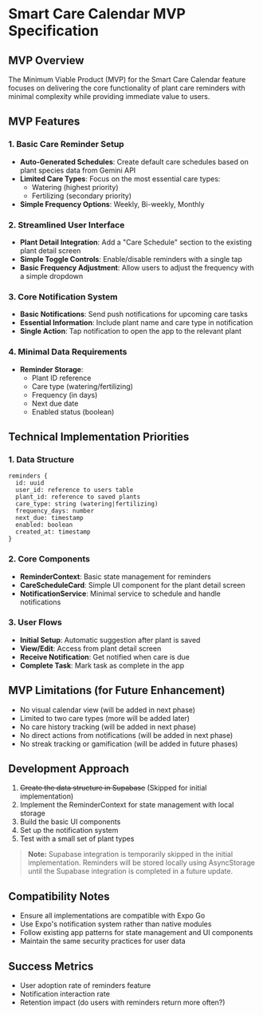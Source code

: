 # Smart Care Calendar MVP Specification

## MVP Overview

The Minimum Viable Product (MVP) for the Smart Care Calendar feature focuses on delivering the core functionality of plant care reminders with minimal complexity while providing immediate value to users.

## MVP Features

### 1. Basic Care Reminder Setup
- **Auto-Generated Schedules**: Create default care schedules based on plant species data from Gemini API
- **Limited Care Types**: Focus on the most essential care types:
  - Watering (highest priority)
  - Fertilizing (secondary priority)
- **Simple Frequency Options**: Weekly, Bi-weekly, Monthly

### 2. Streamlined User Interface
- **Plant Detail Integration**: Add a "Care Schedule" section to the existing plant detail screen
- **Simple Toggle Controls**: Enable/disable reminders with a single tap
- **Basic Frequency Adjustment**: Allow users to adjust the frequency with a simple dropdown

### 3. Core Notification System
- **Basic Notifications**: Send push notifications for upcoming care tasks
- **Essential Information**: Include plant name and care type in notification
- **Single Action**: Tap notification to open the app to the relevant plant

### 4. Minimal Data Requirements
- **Reminder Storage**: 
  - Plant ID reference
  - Care type (watering/fertilizing)
  - Frequency (in days)
  - Next due date
  - Enabled status (boolean)

## Technical Implementation Priorities

### 1. Data Structure
```
reminders {
  id: uuid
  user_id: reference to users table
  plant_id: reference to saved plants
  care_type: string (watering|fertilizing)
  frequency_days: number
  next_due: timestamp
  enabled: boolean
  created_at: timestamp
}
```

### 2. Core Components
- **ReminderContext**: Basic state management for reminders
- **CareScheduleCard**: Simple UI component for the plant detail screen
- **NotificationService**: Minimal service to schedule and handle notifications

### 3. User Flows
- **Initial Setup**: Automatic suggestion after plant is saved
- **View/Edit**: Access from plant detail screen
- **Receive Notification**: Get notified when care is due
- **Complete Task**: Mark task as complete in the app

## MVP Limitations (for Future Enhancement)
- No visual calendar view (will be added in next phase)
- Limited to two care types (more will be added later)
- No care history tracking (will be added in next phase)
- No direct actions from notifications (will be added in next phase)
- No streak tracking or gamification (will be added in future phases)

## Development Approach
1. ~~Create the data structure in Supabase~~ (Skipped for initial implementation)
2. Implement the ReminderContext for state management with local storage
3. Build the basic UI components
4. Set up the notification system
5. Test with a small set of plant types

> **Note:** Supabase integration is temporarily skipped in the initial implementation. Reminders will be stored locally using AsyncStorage until the Supabase integration is completed in a future update.

## Compatibility Notes
- Ensure all implementations are compatible with Expo Go
- Use Expo's notification system rather than native modules
- Follow existing app patterns for state management and UI components
- Maintain the same security practices for user data

## Success Metrics
- User adoption rate of reminders feature
- Notification interaction rate
- Retention impact (do users with reminders return more often?)
